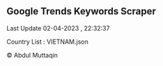 

## Google Trends Keywords Scraper 
 
Last Update 02-04-2023 , 22:32:37

Country List :
VIETNAM.json



© Abdul Muttaqin 
